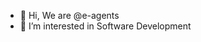 - 👋 Hi, We are @e-agents
- 👀 I’m interested in Software Development

<!---
e-agents/e-agents is a ✨ special ✨ repository because its `README.md` (this file) appears on your GitHub profile.
You can click the Preview link to take a look at your changes.
--->
